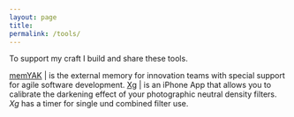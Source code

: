 ```yaml
---
layout: page
title:
permalink: /tools/
---
```

To support my craft I build and share these tools. 

[memYAK](/memyak) | is the external memory for innovation teams with special support for agile software development. 
[Xg](/xg) | is an iPhone App that allows you to calibrate the darkening effect of your photographic neutral density filters. *Xg* has a timer for single und combined filter use.










